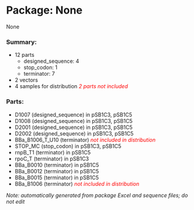 # Package: None

None

### Summary:

- 12 parts
    - designed_sequence: 4
    - stop_codon: 1
    - terminator: 7
- 2 vectors
- 4 samples for distribution _<span style="color:red">2 parts not included</span>_

### Parts:

- D1007 (designed_sequence) in pSB1C3, pSB1C5
- D1008 (designed_sequence) in pSB1C3, pSB1C5
- D2001 (designed_sequence) in pSB1C3, pSB1C5
- D2002 (designed_sequence) in pSB1C3, pSB1C5
- BBa_B1006_T_U10 (terminator) _<span style="color:red">not included in distribution</span>_
- STOP_MC (stop_codon) in pSB1C3, pSB1C5
- rnpB_T1 (terminator) in pSB1C5
- rpoC_T (terminator) in pSB1C3
- BBa_B0010 (terminator) in pSB1C5
- BBa_B0012 (terminator) in pSB1C5
- BBa_B0015 (terminator) in pSB1C5
- BBa_B1006 (terminator) _<span style="color:red">not included in distribution</span>_

_Note: automatically generated from package Excel and sequence files; do not edit_
